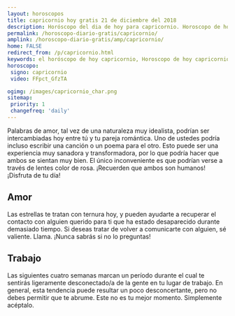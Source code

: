 ```yaml
---
layout: horoscopos
title: capricornio hoy gratis 21 de diciembre del 2018 
description: Horóscopo del dia de hoy para capricornio. Horoscopo de hoy 21 de diciembre del 2018. Las predicciones de amor, trabajo, vida personal gratis.
permalink: /horoscopo-diario-gratis/capricornio/
amplink: /horoscopo-diario-gratis/amp/capricornio/
home: FALSE
redirect_from: /p/capricornio.html
keywords: el horóscopo de hoy capricornio, Horoscopo de hoy capricornio 21 de diciembre del 2018,horóscopo del día,horoscopo del dia de hoy,horoscopo de hoy,horoscopo de hoy capricornio,capricornio hoy,signos zodiacales,horóscopo de hoy,horoscopos de hoy,horoscopo capricornio hoy,horoscopo de capricornio de hoy,horóscopo de hoy capricornio,horoscopos,capricornio de hoy,los horoscopos de hoy,capricornio de hoy,capricornio 21 de diciembre del 2018
horoscopo:
 signo: capricornio
 video: FFpct_GfzTA

ogimg: /images/capricornio_char.png
sitemap:
 priority: 1
 changefreq: 'daily'
---
```



Palabras de amor, tal vez de una naturaleza muy idealista, podrían ser intercambiadas hoy entre tú y tu pareja romántica. Uno de ustedes podría incluso escribir una canción o un poema para el otro. Esto puede ser una experiencia muy sanadora y transformadora, por lo que podría hacer que ambos se sientan muy bien. El único inconveniente es que podrían verse a través de lentes color de rosa. ¡Recuerden que ambos son humanos! ¡Disfruta de tu día!

## Amor

Las estrellas te tratan con ternura hoy, y pueden ayudarte a recuperar el contacto con alguien querido para ti que ha estado desaparecido durante demasiado tiempo. Si deseas tratar de volver a comunicarte con alguien, sé valiente. Llama. ¡Nunca sabrás si no lo preguntas!

## Trabajo

Las siguientes cuatro semanas marcan un período durante el cual te sentirás ligeramente desconectado/a de la gente en tu lugar de trabajo. En general, esta tendencia puede resultar un poco desconcertante, pero no debes permitir que te abrume. Este no es tu mejor momento. Simplemente acéptalo.